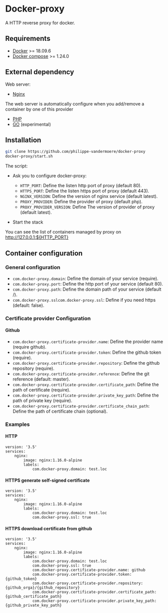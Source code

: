 # Docker-proxy 

A HTTP reverse proxy for docker.

## Requirements

- [Docker](https://docs.docker.com/install/#supported-platforms) >= 18.09.6
- [Docker compose](https://docs.docker.com/compose/install) >= 1.24.0

## External dependency 

Web server:
- [Nginx](https://github.com/philippe-vandermoere/docker-proxy-nginx)

The web server is automatically configure when you add/remove a container by one of this provider 
- [PHP](https://github.com/philippe-vandermoere/docker-proxy-php)
- [GO](https://github.com/philippe-vandermoere/docker-proxy-go) (experimental)

## Installation

```bash
git clone https://github.com/philippe-vandermoere/docker-proxy
docker-proxy/start.sh
```

The script: 
- Ask you to configure docker-proxy:
  - `HTTP_PORT`: Define the listen http port of proxy (default 80).
  - `HTTPS_PORT`: Define the listen https port of proxy (default 443).
  - `NGINX_VERSION`: Define the version of nginx service (default latest).
  - `PROXY_PROVIDER`: Define the provider of proxy (default php).
  - `PROXY_PROVIDER_VERSION`: Define The version of provider of proxy (default latest).

- Start the stack

You can see the list of containers managed by proxy on http://127.0.0.1:${HTTP_PORT}

## Container configuration

### General configuration

- `com.docker-proxy.domain`: Define the domain of your service (require).
- `com.docker-proxy.port`: Define the http port of your service (default 80).
- `com.docker-proxy.path`: Define the domain path of your service (default /).
- `com.docker-proxy.sslcom.docker-proxy.ssl`: Define if you need https (default: false).

### Certificate provider Configuration

#### Github

- `com.docker-proxy.certificate-provider.name`: Define the provider name (require github).
- `com.docker-proxy.certificate-provider.token`: Define the github token (require).
- `com.docker-proxy.certificate-provider.repository`: Define the github repository (require).
- `com.docker-proxy.certificate-provider.reference`: Define the git reference (default: master).
- `com.docker-proxy.certificate-provider.certificate_path`: Define the path of certificate (require).
- `com.docker-proxy.certificate-provider.private_key_path`: Define the path of private key (require).
- `com.docker-proxy.certificate-provider.certificate_chain_path`: Define the path of certificate chain (optional).

### Examples

#### HTTP

```docker
version: '3.5'
services:
    nginx:
        image: nginx:1.16.0-alpine
        labels:
            com.docker-proxy.domain: test.loc
```

#### HTTPS generate self-signed certificate

```docker
version: '3.5'
services:
    nginx:
        image: nginx:1.16.0-alpine
        labels:
            com.docker-proxy.domain: test.loc
            com.docker-proxy.ssl: true
```

#### HTTPS download certificate from github

```docker
version: '3.5'
services:
    nginx:
        image: nginx:1.16.0-alpine
        labels:
            com.docker-proxy.domain: test.loc
            com.docker-proxy.ssl: true
            com.docker-proxy.certificate-provider.name: github
            com.docker-proxy.certificate-provider.token: {github_token}
            com.docker-proxy.certificate-provider.repository: {github_orga}/{github_repository}
            com.docker-proxy.certificate-provider.certificate_path: {github_certificate_path}
            com.docker-proxy.certificate-provider.private_key_path: {github_private_key_path}
```
